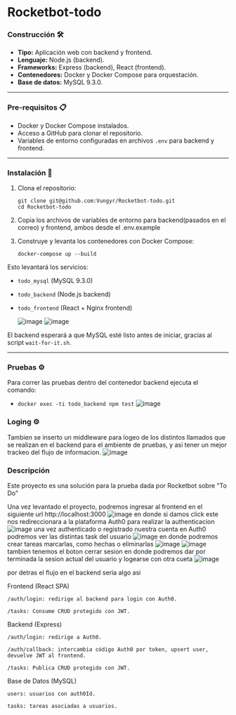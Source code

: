 # Rocketbot-todo

### Construcción 🛠️

* **Tipo:** Aplicación web con backend y frontend.  
* **Lenguaje:** Node.js (backend).  
* **Frameworks:** Express (backend), React (frontend).  
* **Contenedores:** Docker y Docker Compose para orquestación.  
* **Base de datos:** MySQL 9.3.0.  

---

### Pre-requisitos 📋

- Docker y Docker Compose instalados.  
- Acceso a GitHub para clonar el repositorio.  
- Variables de entorno configuradas en archivos `.env` para backend y frontend.  

---

### Instalación 🔧

1. Clona el repositorio:
    ```
    git clone git@github.com:Vungyr/Rocketbot-todo.git
    cd Rocketbot-todo
    ```

2. Copia los archivos de variables de entorno para backend(pasados en el correo) y frontend, ambos desde el .env.example


3. Construye y levanta los contenedores con Docker Compose:

    ```
    docker-compose up --build
    ```

Esto levantará los servicios:

- `todo_mysql` (MySQL 9.3.0)  
- `todo_backend` (Node.js backend)  
- `todo_frontend` (React + Nginx frontend)
  
  ![image](https://github.com/user-attachments/assets/f035f4a4-2344-4e9d-a5cf-5c986fc54e3c)
  ![image](https://github.com/user-attachments/assets/b244bb30-8374-4338-b5aa-302ddd5810a4)


El backend esperará a que MySQL esté listo antes de iniciar, gracias al script `wait-for-it.sh`.

---

### Pruebas ⚙️

Para correr las pruebas dentro del contenedor backend ejecuta el comando:
- `docker exec -ti todo_backend npm test`
![image](https://github.com/user-attachments/assets/facef3b1-eb41-452a-aa83-4d737b6faa8a)

### Loging ⚙️
Tambien se inserto un middleware para logeo de los distintos llamados que se realizan en el backend para el ambiente de pruebas, y asi tener un mejor trackeo del flujo de informacion.
![image](https://github.com/user-attachments/assets/18e558b2-5615-4cf8-92be-e0562a5448bf)

### Descripción
Este proyecto es una solución para la prueba dada por Rocketbot sobre "To Do"

Una vez levantado el proyecto, podremos ingresar al frontend en el siguiente url http://localhost:3000
![image](https://github.com/user-attachments/assets/d2b6de7b-ee2f-474a-9445-b6cb4c47ddc2)
en donde si damos click este nos redireccionara a la plataforma Auth0 para realizar la authenticacion
![image](https://github.com/user-attachments/assets/7f6926fb-22a9-408c-9a7c-fed7028a9611)
una vez authenticado o registrado nuestra cuenta en Auth0 podremos ver las distintas task del usuario
![image](https://github.com/user-attachments/assets/e6a3ea15-5e4f-4852-b327-431e9a395151)
en donde podremos crear tareas marcarlas, como hechas o eliminarlas
![image](https://github.com/user-attachments/assets/f7fb0b74-8bab-4fd2-8891-164451ae25db)
![image](https://github.com/user-attachments/assets/fdd64abc-1076-42cf-98e4-fae734ef492c)
tambien tenemos el boton cerrar sesion en donde podremos dar por terminada la sesion actual del usuario y logearse con otra cueta
![image](https://github.com/user-attachments/assets/9acc87ec-9634-4507-b97e-e410f12f2843)

por detras el flujo en el backend seria algo asi

Frontend (React SPA)

    /auth/login: redirige al backend para login con Auth0.

    /tasks: Consume CRUD protegido con JWT.

Backend (Express)

    /auth/login: redirige a Auth0.

    /auth/callback: intercambia código Auth0 por token, upsert user, devuelve JWT al frontend.

    /tasks: Publica CRUD protegido con JWT.

Base de Datos (MySQL)

    users: usuarios con auth0Id.

    tasks: tareas asociadas a usuarios.



